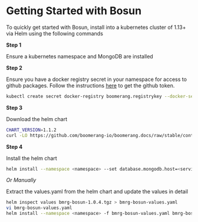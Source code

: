 # Getting Started with Bosun

To quickly get started with Bosun, install into a kubernetes cluster of 1.13+ via Helm using the following commands

**Step 1**

Ensure a kubernetes namespace and MongoDB are installed

**Step 2**

Ensure you have a docker registry secret in your namespace for access to github packages. Follow the instructions [here](https://help.github.com/en/github/managing-packages-with-github-packages/configuring-docker-for-use-with-github-packages#authenticating-to-github-packages) to get the github token.

```sh
kubectl create secret docker-registry boomerang.registrykey --docker-server=docker.pkg.github.com --docker-username=<github_username> --docker-password=<github_token> --docker-email=<github_email> --namespace=<namespace>
```

**Step 3**

Download the helm chart

```sh
CHART_VERSION=1.1.2
curl -LO https://github.com/boomerang-io/boomerang.docs/raw/stable/content/bmrg-bosun-$CHART_VERSION.tgz
```

**Step 4**

Install the helm chart

```sh
helm install --namespace <namespace> --set database.mongodb.host=<service_name> --set database.mongodb.secretName=<mongodb_secret> bmrg-bosun-$CHART_VERSION.tgz
```

*Or Manually*

Extract the values.yaml from the helm chart and update the values in detail

```sh
helm inspect values bmrg-bosun-1.0.4.tgz > bmrg-bosun-values.yaml
vi bmrg-bosun-values.yaml
helm install --namespace <namespace> -f bmrg-bosun-values.yaml bmrg-bosun-$CHART_VERSION.tgz
```
